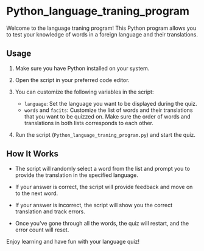 # Python_language_traning_program

Welcome to the language traning program! This Python program allows you to test your knowledge of words in a foreign language and their translations.

## Usage

1. Make sure you have Python installed on your system.

2. Open the script in your preferred code editor.

3. You can customize the following variables in the script:

   - `language`: Set the language you want to be displayed during the quiz.
   - `words` and `facits`: Customize the list of words and their translations that you want to be quizzed on. Make sure the order of words and translations in both lists corresponds to each other.

4. Run the script (`Python_language_traning_program.py`) and start the quiz.

## How It Works

- The script will randomly select a word from the list and prompt you to provide the translation in the specified language.

- If your answer is correct, the script will provide feedback and move on to the next word.

- If your answer is incorrect, the script will show you the correct translation and track errors.

- Once you've gone through all the words, the quiz will restart, and the error count will reset.


Enjoy learning and have fun with your language quiz!
